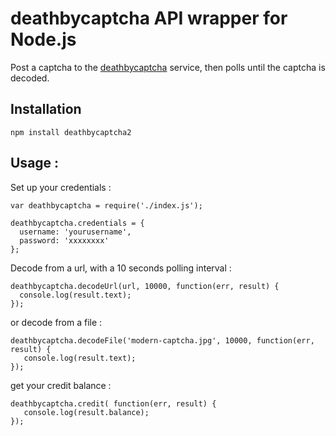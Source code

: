 # deathbycaptcha API wrapper for Node.js

Post a captcha to the [deathbycaptcha](http://www.deathbycaptcha.com/) service, then polls until the captcha is decoded.

## Installation


    npm install deathbycaptcha2


## Usage :


Set up your credentials :

    var deathbycaptcha = require('./index.js');
    
    deathbycaptcha.credentials = {
      username: 'yourusername',
      password: 'xxxxxxxx'
    };



Decode from a url, with a 10 seconds polling interval :

    deathbycaptcha.decodeUrl(url, 10000, function(err, result) {
      console.log(result.text);
    });


or decode from a file :

    deathbycaptcha.decodeFile('modern-captcha.jpg', 10000, function(err, result) {
       console.log(result.text);
    });


get your credit balance :

    deathbycaptcha.credit( function(err, result) {
       console.log(result.balance);
    });
